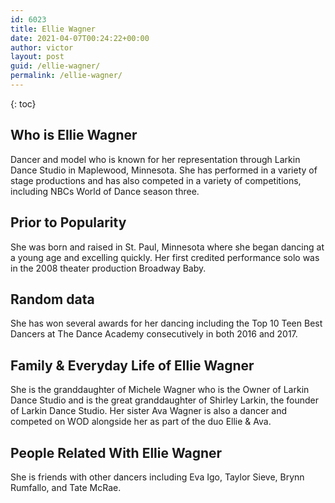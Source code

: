 ```yaml
---
id: 6023
title: Ellie Wagner
date: 2021-04-07T00:24:22+00:00
author: victor
layout: post
guid: /ellie-wagner/
permalink: /ellie-wagner/
---
```



{: toc}


## Who is Ellie Wagner



Dancer and model who is known for her representation through Larkin Dance Studio in Maplewood, Minnesota. She has performed in a variety of stage productions and has also competed in a variety of competitions, including NBCs World of Dance season three. 

                
                
                
## Prior to Popularity



She was born and raised in St. Paul, Minnesota where she began dancing at a young age and excelling quickly. Her first credited performance solo was in the 2008 theater production Broadway Baby. 

                
                
                
## Random data



She has won several awards for her dancing including the Top 10 Teen Best Dancers at The Dance Academy consecutively in both 2016 and 2017. 

                
                
                
## Family & Everyday Life of Ellie Wagner



She is the granddaughter of Michele Wagner who is the Owner of Larkin Dance Studio and is the great granddaughter of Shirley Larkin, the founder of Larkin Dance Studio. Her sister Ava Wagner is also a dancer and competed on WOD alongside her as part of the duo Ellie & Ava. 

                
                
                
## People Related With Ellie Wagner



She is friends with other dancers including Eva Igo, Taylor Sieve, Brynn Rumfallo, and Tate McRae. 

                
              
            
          
          
          